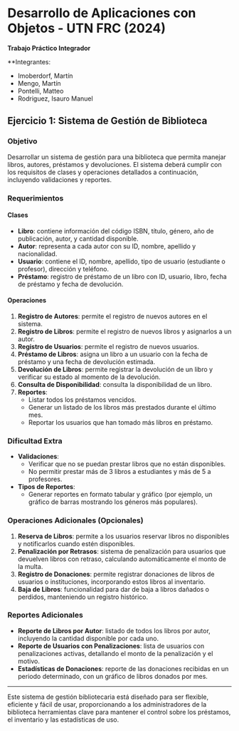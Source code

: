 # Desarrollo de Aplicaciones con Objetos - UTN FRC (2024)

**Trabajo Práctico Integrador**

\*\*Integrantes:

- Imoberdorf, Martín
- Mengo, Martín
- Pontelli, Matteo
- Rodriguez, Isauro Manuel

## Ejercicio 1: Sistema de Gestión de Biblioteca

### Objetivo

Desarrollar un sistema de gestión para una biblioteca que permita manejar libros, autores, préstamos y devoluciones. El sistema deberá cumplir con los requisitos de clases y operaciones detallados a continuación, incluyendo validaciones y reportes.

### Requerimientos

#### Clases

- **Libro**: contiene información del código ISBN, título, género, año de publicación, autor, y cantidad disponible.
- **Autor**: representa a cada autor con su ID, nombre, apellido y nacionalidad.
- **Usuario**: contiene el ID, nombre, apellido, tipo de usuario (estudiante o profesor), dirección y teléfono.
- **Préstamo**: registro de préstamo de un libro con ID, usuario, libro, fecha de préstamo y fecha de devolución.

#### Operaciones

1. **Registro de Autores**: permite el registro de nuevos autores en el sistema.
2. **Registro de Libros**: permite el registro de nuevos libros y asignarlos a un autor.
3. **Registro de Usuarios**: permite el registro de nuevos usuarios.
4. **Préstamo de Libros**: asigna un libro a un usuario con la fecha de préstamo y una fecha de devolución estimada.
5. **Devolución de Libros**: permite registrar la devolución de un libro y verificar su estado al momento de la devolución.
6. **Consulta de Disponibilidad**: consulta la disponibilidad de un libro.
7. **Reportes**:
   - Listar todos los préstamos vencidos.
   - Generar un listado de los libros más prestados durante el último mes.
   - Reportar los usuarios que han tomado más libros en préstamo.

### Dificultad Extra

- **Validaciones**:
  - Verificar que no se puedan prestar libros que no están disponibles.
  - No permitir prestar más de 3 libros a estudiantes y más de 5 a profesores.
- **Tipos de Reportes**:
  - Generar reportes en formato tabular y gráfico (por ejemplo, un gráfico de barras mostrando los géneros más populares).

### Operaciones Adicionales (Opcionales)

1. **Reserva de Libros**: permite a los usuarios reservar libros no disponibles y notificarlos cuando estén disponibles.
2. **Penalización por Retrasos**: sistema de penalización para usuarios que devuelven libros con retraso, calculando automáticamente el monto de la multa.
3. **Registro de Donaciones**: permite registrar donaciones de libros de usuarios o instituciones, incorporando estos libros al inventario.
4. **Baja de Libros**: funcionalidad para dar de baja a libros dañados o perdidos, manteniendo un registro histórico.

### Reportes Adicionales

- **Reporte de Libros por Autor**: listado de todos los libros por autor, incluyendo la cantidad disponible por cada uno.
- **Reporte de Usuarios con Penalizaciones**: lista de usuarios con penalizaciones activas, detallando el monto de la penalización y el motivo.
- **Estadísticas de Donaciones**: reporte de las donaciones recibidas en un periodo determinado, con un gráfico de libros donados por mes.

---

Este sistema de gestión bibliotecaria está diseñado para ser flexible, eficiente y fácil de usar, proporcionando a los administradores de la biblioteca herramientas clave para mantener el control sobre los préstamos, el inventario y las estadísticas de uso.
